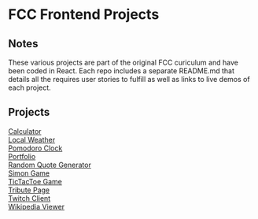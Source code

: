 # FCC Frontend Projects

## Notes
These various projects are part of the original FCC curiculum and have been coded in React.
Each repo includes a separate README.md that details all the requires user stories to fulfill as well as links to live demos of each project.

## Projects
[Calculator]()  
[Local Weather]()  
[Pomodoro Clock]()  
[Portfolio]()  
[Random Quote Generator]()  
[Simon Game]()  
[TicTacToe Game]()  
[Tribute Page]()  
[Twitch Client]()  
[Wikipedia Viewer]()  
